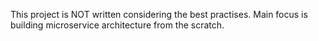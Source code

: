 This project is NOT written considering the best practises. Main focus is building microservice architecture from the scratch.
